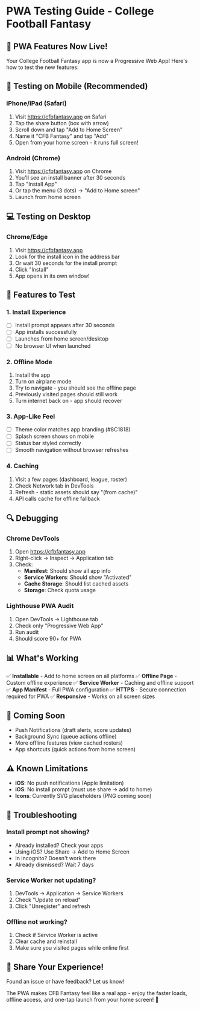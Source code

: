 # PWA Testing Guide - College Football Fantasy

## 🎉 PWA Features Now Live!

Your College Football Fantasy app is now a Progressive Web App! Here's how to test the new features:

## 📱 Testing on Mobile (Recommended)

### iPhone/iPad (Safari)
1. Visit https://cfbfantasy.app on Safari
2. Tap the share button (box with arrow)
3. Scroll down and tap "Add to Home Screen"
4. Name it "CFB Fantasy" and tap "Add"
5. Open from your home screen - it runs full screen!

### Android (Chrome)
1. Visit https://cfbfantasy.app on Chrome
2. You'll see an install banner after 30 seconds
3. Tap "Install App"
4. Or tap the menu (3 dots) → "Add to Home screen"
5. Launch from home screen

## 💻 Testing on Desktop

### Chrome/Edge
1. Visit https://cfbfantasy.app
2. Look for the install icon in the address bar
3. Or wait 30 seconds for the install prompt
4. Click "Install" 
5. App opens in its own window!

## 🧪 Features to Test

### 1. Install Experience
- [ ] Install prompt appears after 30 seconds
- [ ] App installs successfully
- [ ] Launches from home screen/desktop
- [ ] No browser UI when launched

### 2. Offline Mode
1. Install the app
2. Turn on airplane mode
3. Try to navigate - you should see the offline page
4. Previously visited pages should still work
5. Turn internet back on - app should recover

### 3. App-Like Feel
- [ ] Theme color matches app branding (#8C1818)
- [ ] Splash screen shows on mobile
- [ ] Status bar styled correctly
- [ ] Smooth navigation without browser refreshes

### 4. Caching
1. Visit a few pages (dashboard, league, roster)
2. Check Network tab in DevTools
3. Refresh - static assets should say "(from cache)"
4. API calls cache for offline fallback

## 🔍 Debugging

### Chrome DevTools
1. Open https://cfbfantasy.app
2. Right-click → Inspect → Application tab
3. Check:
   - **Manifest**: Should show all app info
   - **Service Workers**: Should show "Activated"
   - **Cache Storage**: Should list cached assets
   - **Storage**: Check quota usage

### Lighthouse PWA Audit
1. Open DevTools → Lighthouse tab
2. Check only "Progressive Web App"
3. Run audit
4. Should score 90+ for PWA

## 📊 What's Working

✅ **Installable** - Add to home screen on all platforms
✅ **Offline Page** - Custom offline experience
✅ **Service Worker** - Caching and offline support
✅ **App Manifest** - Full PWA configuration
✅ **HTTPS** - Secure connection required for PWA
✅ **Responsive** - Works on all screen sizes

## 🚀 Coming Soon

- Push Notifications (draft alerts, score updates)
- Background Sync (queue actions offline)
- More offline features (view cached rosters)
- App shortcuts (quick actions from home screen)

## ⚠️ Known Limitations

- **iOS**: No push notifications (Apple limitation)
- **iOS**: No install prompt (must use share → add to home)
- **Icons**: Currently SVG placeholders (PNG coming soon)

## 🐛 Troubleshooting

### Install prompt not showing?
- Already installed? Check your apps
- Using iOS? Use Share → Add to Home Screen
- In incognito? Doesn't work there
- Already dismissed? Wait 7 days

### Service Worker not updating?
1. DevTools → Application → Service Workers
2. Check "Update on reload"
3. Click "Unregister" and refresh

### Offline not working?
1. Check if Service Worker is active
2. Clear cache and reinstall
3. Make sure you visited pages while online first

## 📱 Share Your Experience!

Found an issue or have feedback? Let us know!

The PWA makes CFB Fantasy feel like a real app - enjoy the faster loads, offline access, and one-tap launch from your home screen! 🏈
